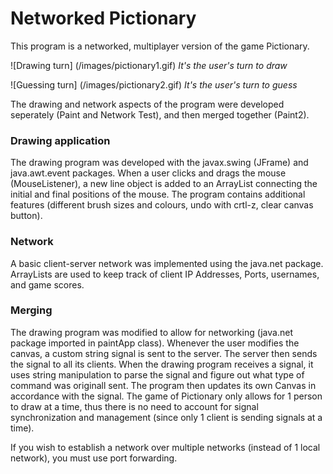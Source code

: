 # Networked Pictionary

This program is a networked, multiplayer version of the game Pictionary. 

![Drawing turn] (/images/pictionary1.gif)
*It's the user's turn to draw*

![Guessing turn] (/images/pictionary2.gif)
*It's the user's turn to guess*

The drawing and network aspects of the program were developed seperately (Paint and Network Test), and then merged together (Paint2).

### Drawing application

The drawing program was developed with the javax.swing (JFrame) and java.awt.event packages.
When a user clicks and drags the mouse (MouseListener), a new line object is added to an ArrayList connecting the initial and final positions of the mouse.
The program contains additional features (different brush sizes and colours, undo with crtl-z, clear canvas button).

### Network

A basic client-server network was implemented using the java.net package.
ArrayLists are used to keep track of client IP Addresses, Ports, usernames, and game scores.

### Merging

The drawing program was modified to allow for networking (java.net package imported in paintApp class).
Whenever the user modifies the canvas, a custom string signal is sent to the server. The server then sends the signal to all its clients.
When the drawing program receives a signal, it uses string manipulation to parse the signal and figure out what type of command was originall sent.
The program then updates its own Canvas in accordance with the signal.
The game of Pictionary only allows for 1 person to draw at a time, thus there is no need to account for signal synchronization and management (since only 1 client is sending signals at a time).

If you wish to establish a network over multiple networks (instead of 1 local network), you must use port forwarding.
